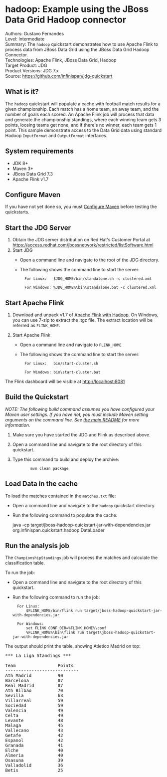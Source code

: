 hadoop: Example using the JBoss Data Grid Hadoop connector
=========================================

Authors: Gustavo Fernandes  
Level: Intermediate  
Summary: The `hadoop` quickstart demonstrates how to use Apache Flink to process data from JBoss Data Grid using the JBoss Data Grid Hadoop Connector.  
Technologies: Apache Flink, JBoss Data Grid, Hadoop   
Target Product: JDG  
Product Versions: JDG 7.x  
Source: <https://github.com/infinispan/jdg-quickstart>

What is it?
-----------

The `hadoop` quickstart will populate a cache with football match results for a given championship.
Each match has a home team, an away team, and the number of goals each scored.
An Apache Flink job will process that data and generate the championship standings, where each winning
team gets 3 points, loosing teams get none, and if there's no winner, each team gets 1 point.
This sample demonstrate access to the Data Grid data using standard Hadoop `InputFormat` and `OutputFormat` interfaces.

System requirements
-------------------

 * JDK 8+
 * Maven 3+
 * JBoss Data Grid 7.3
 * Apache Flink v1.7

Configure Maven
---------------

If you have not yet done so, you must [Configure Maven](https://github.com/jboss-developer/jboss-developer-shared-resources/blob/master/guides/CONFIGURE_MAVEN.md#configure-maven-to-build-and-deploy-the-quickstarts) before testing the quickstarts.

Start the JDG Server
---------------------

1. Obtain the JDG server distribution on Red Hat's Customer Portal at https://access.redhat.com/jbossnetwork/restricted/listSoftware.html
2. Start JDG
    * Open a command line and navigate to the root of the JDG directory.
    * The following shows the command line to start the server:

            For Linux:   $JDG_HOME/bin/standalone.sh -c clustered.xml

            For Windows: %JDG_HOME%\bin\standalone.bat -c clustered.xml

Start Apache Flink
--------------------

1. Download and unpack v1.7 of [Apache Flink with Hadoop](https://www-eu.apache.org/dist/flink/). On Windows, you can use 7-zip to extract the .tgz file.
The extract location will be referred as `FLINK_HOME`.

2. Start Apache Flink
    * Open a command line and navigate to `FLINK_HOME`
    * The following shows the command line to start the server:

            For Linux:   bin/start-cluster.sh

            For Windows: bin\start-cluster.bat

The Flink dashboard will be visible at <http://localhost:8081>

Build the Quickstart
----------------------------

_NOTE: The following build command assumes you have configured your Maven user settings. If you have not, you must include Maven setting arguments on the command line. See [the main README](../README.md) for more information._

1. Make sure you have started the JDG and Flink as described above.
2. Open a command line and navigate to the root directory of this quickstart.
3. Type this command to build and deploy the archive:

               mvn clean package

Load Data in the cache
------------------------------

To load the matches contained in the `matches.txt` file:

   * Open a command line and navigate to the `hadoop` quickstart directory.
   * Run the following command to populate the cache:

        java -cp target/jboss-hadoop-quickstart-jar-with-dependencies.jar org.infinispan.quickstart.hadoop.DataLoader

Run the analysis job
----------------------------

The `ChampionshipStandings` job will process the matches and calculate the classification table.

To run the job:  

 * Open a command line and navigate to the root directory of this quickstart.
 * Run the following command to run the job:

         For Linux:   
             $FLINK_HOME/bin/flink run target/jboss-hadoop-quickstart-jar-with-dependencies.jar

         For Windows:
             set FLINK_CONF_DIR=%FLINK_HOME%\conf
             %FLINK_HOME%\bin\flink run target\jboss-hadoop-quickstart-jar-with-dependencies.jar


The output should print the table, showing Atletico Madrid on top:

<pre>
*** La Liga Standings ***

Team                Points
----------------------------
Ath Madrid          90
Barcelona           87
Real Madrid         87
Ath Bilbao          70
Sevilla             63
Villarreal          59
Sociedad            59
Valencia            49
Celta               49
Levante             48
Malaga              45
Vallecano           43
Getafe              42
Espanol             42
Granada             41
Elche               40
Almeria             40
Osasuna             39
Valladolid          36
Betis               25
</pre>
